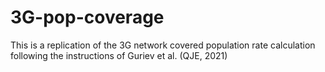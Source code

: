 # 3G-pop-coverage
This is a replication of the 3G network covered population rate calculation following the instructions of Guriev et al. (QJE, 2021)
